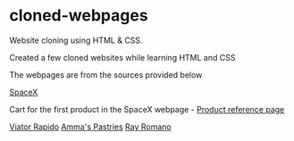 # cloned-webpages
Website cloning using HTML &amp; CSS.
<br>
<p>Created a few cloned websites while learning HTML and CSS</p>

<p>The webpages are from the sources provided below</p>
<a href = "https://shop.spacex.com/">SpaceX</a>
<p>Cart for the first product in the SpaceX webpage - <a href = "https://shop.spacex.com/collections/trending/products/spacex-fram2-t-shirt">Product reference page</a></p>
<a href = "https://www.viator.com/?m=33953&supag=1240250194145278&supca=676923706&supsc=kwd-77515991602646&supai=77515770892157&supdv=c&supnt=o&suplp=116074&supli=3169&supti=kwd-77515991602646&tsem=true&supci=kwd-77515991602646&&msclkid=431f972fd48a1770d7e7ff222c8de78d&gclid=431f972fd48a1770d7e7ff222c8de78d&gclsrc=3p.ds&gad_source=7">Viator </a>
<a href = "https://www.rapido.bike/Home">Rapido</a>
<a href = "https://ammaspastries.in/">Amma's Pastries</a>
<a href = "https://www.rayromanocontracting.com/#home1">Ray Romano</a>


